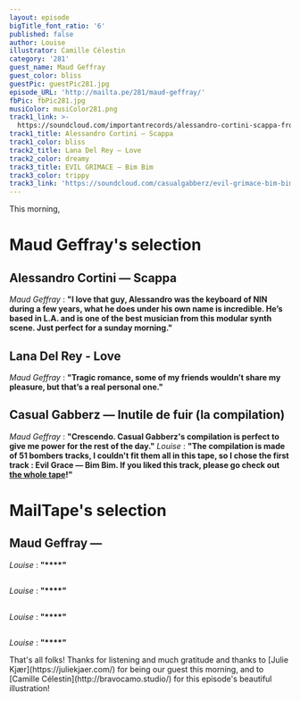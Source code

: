 ```yaml
---
layout: episode
bigTitle_font_ratio: '6'
published: false
author: Louise
illustrator: Camille Célestin
category: '281'
guest_name: Maud Geffray
guest_color: bliss
guestPic: guestPic281.jpg
episode_URL: 'http://mailta.pe/281/maud-geffray/'
fbPic: fbPic281.jpg
musiColor: musiColor281.png
track1_link: >-
  https://soundcloud.com/importantrecords/alessandro-cortini-scappa-from-forse-3-2xlp-pre-orders-available-now
track1_title: Alessandro Cortini — Scappa
track1_color: bliss
track2_title: Lana Del Rey — Love
track2_color: dreamy
track3_title: EVIL GRIMACE — Bim Bim
track3_color: trippy
track3_link: 'https://soundcloud.com/casualgabberz/evil-grimace-bim-bim'
---
```

<p id="introduction">This morning,</p>


# Maud Geffray's selection

## Alessandro Cortini — Scappa
_Maud Geffray_ : **"**I love that guy, Alessandro was the keyboard of NIN during a few years, what he does under his own name is incredible. He’s based in L.A. and is one of the best musician from this modular synth scene. Just perfect for a sunday morning.**"**

## Lana Del Rey - Love
_Maud Geffray_ : **"**Tragic romance, some of my friends wouldn’t share my pleasure, but that’s a real personal one.**"**

## Casual Gabberz — Inutile de fuir (la compilation)
_Maud Geffray_ : **"**Crescendo. Casual Gabberz's compilation is perfect to give me power for the rest of the day.**"**
_Louise_ :  **"**The compilation is made of 51 bombers tracks, I couldn't fit them all in this tape, so I chose the first track : Evil Grace — Bim Bim. If you liked this track, please go check out [the whole tape](https://soundcloud.com/casualgabberz/sets/inutile-de-fuir-casual-gabberz-va)!**"**

# MailTape's selection

## Maud Geffray —
_Louise_ : **"****"**

## 
_Louise_ : **"****"**

## 
_Louise_ : **"****"**

## 
_Louise_ : **"****"**

<p id="outroduction">That's all folks! Thanks for listening and much gratitude and thanks to [Julie Kjær](https://juliekjaer.com/) for being our guest this morning, and to [Camille Célestin](http://bravocamo.studio/) for this episode's beautiful illustration!</p>
